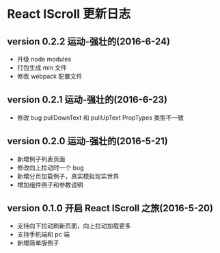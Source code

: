 # React IScroll 更新日志

## version 0.2.2 运动-强壮的(2016-6-24)

* 升级 node modules
* 打包生成 min 文件
* 修改 webpack 配置文件

## version 0.2.1 运动-强壮的(2016-6-23)

* 修改 bug pullDownText 和 pullUpText PropTypes 类型不一致

## version 0.2.0 运动-强壮的(2016-5-21)

* 新增例子列表页面
* 修改向上拉动时一个 bug
* 新增分页加载例子，真实模拟现实世界
* 增加组件例子和参数说明

## version 0.1.0  开启 React IScroll 之旅(2016-5-20)

* 支持向下拉动刷新页面，向上拉动加载更多
* 支持手机端和 pc 端
* 新增简单版例子


